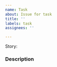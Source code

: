 ```yaml
---
name: Task
about: Issue for task
title: ''
labels: task
assignees: ''

---
```


Story: 

### Description
